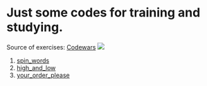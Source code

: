 # Just some codes for training and studying.
Source of exercises: [Codewars](https://www.codewars.com/)
<img src="https://encrypted-tbn0.gstatic.com/images?q=tbn:ANd9GcR39BjBhz40JST3UudKtU81mOyH_ibQMYdPAg&usqp=CAU">

1. [spin_words](https://github.com/YuriAoyamaSE/Codewars_training/blob/master/Basic-training/spin_words.py)
2. [high_and_low](https://github.com/YuriAoyamaSE/Codewars_training/blob/master/Basic-training/high_and_low.py)
3. [your_order_please](https://github.com/YuriAoyamaSE/Codewars_training/blob/master/Basic-training/your_order_please.py)